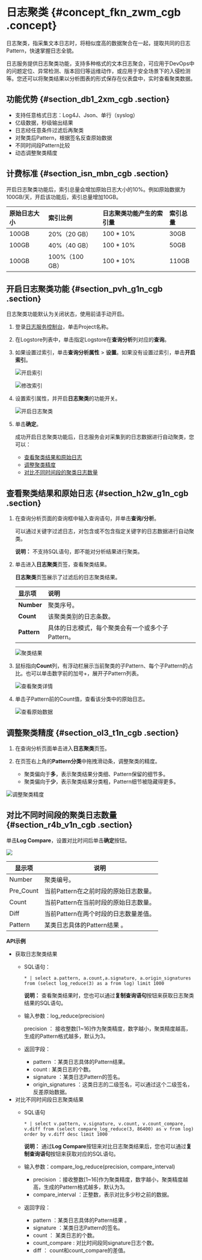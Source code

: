 # 日志聚类 {#concept_fkn_zwm_cgb .concept}

日志聚类，指采集文本日志时，将相似度高的数据聚合在一起，提取共同的日志Pattern，快速掌握日志全貌。

日志服务提供日志聚类功能，支持多种格式的文本日志聚合，可应用于DevOps中的问题定位、异常检测、版本回归等运维动作，或应用于安全场景下的入侵检测等。您还可以将聚类结果以分析图表的形式保存在仪表盘中，实时查看聚类数据。

## 功能优势 {#section_db1_2xm_cgb .section}

-   支持任意格式日志：Log4J、Json、单行（syslog）
-   亿级数据，秒级输出结果
-   日志经任意条件过滤后再聚类
-   对聚类后Pattern，根据签名反查原始数据
-   不同时间段Pattern比较
-   动态调整聚类精度

## 计费标准 {#section_isn_mbn_cgb .section}

开启日志聚类功能后，索引总量会增加原始日志大小的10%。例如原始数据为100GB/天，开启该功能后，索引总量增加10GB。

|原始日志大小|索引比例|日志聚类功能产生的索引量|索引总量|
|:-----|:---|:-----------|:---|
|100GB|20%（20 GB）|100 \* 10%|30GB|
|100GB|40%（40 GB）|100 \* 10%|50GB|
|100GB|100%（100 GB）|100 \* 10%|110GB|

## 开启日志聚类功能 {#section_pvh_g1n_cgb .section}

日志聚类功能默认为关闭状态，使用前请手动开启。

1.  登录[日志服务控制台](https://sls.console.aliyun.com)，单击Project名称。
2.  在Logstore列表中，单击指定Logstore在**查询分析**列对应的**查询**。
3.  如果设置过索引，单击**查询分析属性** \> **设置**。如果没有设置过索引，单击**开启索引**。

    ![](images/12614_zh-CN.png "开启索引")

    ![](images/14015_zh-CN.png "修改索引")

4.  设置索引属性，并开启**日志聚类**的功能开关。

    ![](images/34193_zh-CN.png "开启日志聚类")

5.  单击**确定**。

    成功开启日志聚类功能后，日志服务会对采集到的日志数据进行自动聚类，您可以：

    -   [查看聚类结果和原始日志](#)
    -   [调整聚类精度](#)
    -   [对比不同时间段的聚类日志数量](#)

## 查看聚类结果和原始日志 {#section_h2w_g1n_cgb .section}

1.  在查询分析页面的查询框中输入查询语句，并单击**查询/分析**。

    可以通过关键字过滤日志，对包含或不包含指定关键字的日志数据进行自动聚类。

    **说明：** 不支持SQL语句，即不能对分析结果进行聚类。

2.  单击进入**日志聚类**页签，查看聚类结果。

    **日志聚类**页签展示了过滤后的日志聚类结果。

    |显示项|说明|
    |:--|:-|
    |**Number**|聚类序号。|
    |**Count**|该聚类类别的日志条数。|
    |**Pattern**|具体的日志模式，每个聚类会有一个或多个子Pattern。|

    ![](images/34194_zh-CN.png "聚类结果")

3.  鼠标指向**Count**列，有浮动栏展示当前聚类的子Pattern、每个子Pattern的占比。也可以单击数字前的加号+，展开子Pattern列表。

    ![](images/34195_zh-CN.png "查看聚类详情")

4.  单击子Pattern前的Count值，查看该分类中的原始日志。

    ![](images/34218_zh-CN.png "查看原始数据")


## 调整聚类精度 {#section_ol3_t1n_cgb .section}

1.  在查询分析页面单击进入**日志聚类**页签。
2.  在页签右上角的**Pattern分类**中拖拽滑动条，调整聚类的精度。

    -   聚类偏向于**多**，表示聚类结果分类细、Pattern保留的细节多。
    -   聚类偏向于**少**，表示聚类结果分类粗，Pattern细节被隐藏得更多。

![](images/34196_zh-CN.png "调整聚类精度")

## 对比不同时间段的聚类日志数量 {#section_r4b_v1n_cgb .section}

单击**Log Compare**，设置对比时间后单击**确定**按钮。

![](http://static-aliyun-doc.oss-cn-hangzhou.aliyuncs.com/assets/img/79843/155556859734223_zh-CN.png)

|显示项|说明|
|---|--|
|Number|聚类编号。|
|Pre\_Count|当前Pattern在之前时段的原始日志数量。|
|Count|当前Pattern在当前时段的原始日志数量。|
|Diff|当前Pattern在两个时段的日志数量差值。|
|Pattern|某类日志具体的Pattern结果 。|

**API示例** 

-   获取日志聚类结果
    -   SQL语句：

        ```
        * | select a.pattern, a.count,a.signature, a.origin_signatures from (select log_reduce(3) as a from log) limit 1000 
        ```

        **说明：** 查看聚类结果时，您也可以通过**复制查询语句**按钮来获取日志聚类结果的SQL语句。

    -   输入参数：log\_reduce\(precision\)

        precision ： 接收整数\[1~16\]作为聚类精度，数字越小，聚类精度越高，生成的Pattern格式越多，默认为3。

    -   返回字段：
        -   pattern ：某类日志具体的Pattern结果。
        -   count : 某类日志的个数。
        -   signature ：某类日志Pattern的签名。
        -   origin\_signatures ：这类日志的二级签名，可以通过这个二级签名，反差原始数据。
-   对比不同时间段日志聚类结果
    -   SQL语句

        ```
        * | select v.pattern, v.signature, v.count, v.count_compare, v.diff from (select compare_log_reduce(3, 86400) as v from log) order by v.diff desc limit 1000 
        ```

        **说明：** 通过**Log Compare**按钮来对比日志聚类结果后，您也可以通过**复制查询语句**按钮来获取对应的SQL语句。

    -   输入参数：compare\_log\_reduce\(precision, compare\_interval\)
        -   precision ：接收整数\[1~16\]作为聚类精度，数字越小，聚类精度越高，生成的Pattern格式越多，默认为3。
        -   compare\_interval ：正整数，表示对比多少秒之前的数据。
    -   返回字段：
        -   pattern ：某类日志具体的Pattern结果 。
        -   signature ：某类日志Pattern的签名。
        -   count ： 某类日志的个数。
        -   count\_compare : 对比时间段同signature日志个数。
        -   diff ： count和count\_compare的差值。

